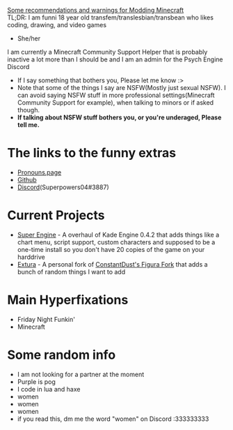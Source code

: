 [Some recommendations and warnings for Modding Minecraft](https://github.com/superpowers04/superpowers04/blob/main/Super's%20Fabric%20Mod%20Recommendations.md)<br>
TL;DR: I am funni 18 year old transfem/translesbian/transbean who likes coding, drawing, and video games
* She/her

I am currently a Minecraft Community Support Helper that is probably inactive a lot more than I should be and I am an admin for the Psych Engine Discord
* If I say something that bothers you, Please let me know :>
* Note that some of the things I say are NSFW(Mostly just sexual NSFW). I can avoid saying NSFW stuff in more professional settings(Minecraft Community Support for example), when talking to minors or if asked though. 
* **If talking about NSFW stuff bothers you, or you're underaged, Please tell me.**      

# The links to the funny extras
- [Pronouns.page](https://en.pronouns.page/@superpowers04)
- [Github](https://github.com/superpowers04)
- [Discord](https://discordapp.com/users/267737465152864256)(Superpowers04#3887)
# Current Projects
* [Super Engine](https://github.com/superpowers04/Super-Engine) - A overhaul of Kade Engine 0.4.2 that adds things like a chart menu, script support, custom characters and supposed to be a one-time install so you don't have 20 copies of the game on your harddrive
* [Extura](https://github.com/superpowers04/Extura) - A personal fork of [ConstantDust's Figura Fork](https://github.com/ConstantDust/Figura) that adds a bunch of random things I want to add
# Main Hyperfixations
* Friday Night Funkin'
* Minecraft

# Some random info
- I am not looking for a partner at the moment
- Purple is pog
- I code in lua and haxe
- women
- women
- women
- if you read this, dm me the word "women" on Discord :333333333
